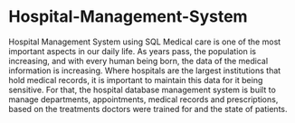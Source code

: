 # Hospital-Management-System
Hospital Management System using SQL 
Medical care is one of the most important aspects in our daily life. As years pass, the population is increasing, and with every human being born, the data of the medical information is increasing. Where hospitals are the largest institutions that hold medical records, it is important to maintain this data for it being sensitive. For that, the hospital database management system is built to manage departments, appointments, medical records and prescriptions, based on the treatments doctors were trained for and the state of patients.
